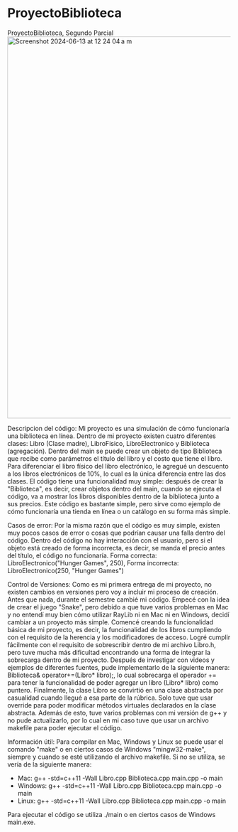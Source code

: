 # ProyectoBiblioteca
ProyectoBiblioteca, Segundo Parcial
<img width="859" alt="Screenshot 2024-06-13 at 12 24 04 a m" src="https://github.com/AlexStry/ProyectoBiblioteca/assets/150042828/8b588192-6e64-4e34-9cde-4e52cc1d7e89">


Descripcion del código: Mi proyecto es una simulación de cómo funcionaría una biblioteca en línea. Dentro de mi proyecto existen cuatro diferentes clases: Libro (Clase madre), LibroFisico, LibroElectronico y Biblioteca (agregación). Dentro del main se puede crear un objeto de tipo Biblioteca que recibe como parámetros el título del libro y el costo que tiene el libro. Para diferenciar el libro físico del libro electrónico, le agregué un descuento a los libros electrónicos de 10%, lo cual es la única diferencia entre las dos clases. El código tiene una funcionalidad muy simple: después de crear la "Biblioteca", es decir, crear objetos dentro del main, cuando se ejecuta el código, va a mostrar los libros disponibles dentro de la biblioteca junto a sus precios. Este código es bastante simple, pero sirve como ejemplo de cómo funcionaría una tienda en línea o un catálogo en su forma más simple.

Casos de error: Por la misma razón que el código es muy simple, existen muy pocos casos de error o cosas que podrían causar una falla dentro del código. Dentro del código no hay interacción con el usuario, pero si el objeto está creado de forma incorrecta, es decir, se manda el precio antes del título, el código no funcionaría. Forma correcta: LibroElectronico("Hunger Games", 250), Forma incorrecta: LibroElectronico(250, "Hunger Games")

Control de Versiones: Como es mi primera entrega de mi proyecto, no existen cambios en versiones pero voy a incluir mi proceso de creación. Antes que nada, durante el semestre cambié mi código. Empecé con la idea de crear el juego "Snake", pero debido a que tuve varios problemas en Mac y no entendí muy bien cómo utilizar RayLib ni en Mac ni en Windows, decidí cambiar a un proyecto más simple. Comencé creando la funcionalidad básica de mi proyecto, es decir, la funcionalidad de los libros cumpliendo con el requisito de la herencia y los modificadores de acceso. Logré cumplir fácilmente con el requisito de sobrescribir dentro de mi archivo Libro.h, pero tuve mucha más dificultad encontrando una forma de integrar la sobrecarga dentro de mi proyecto. Después de investigar con videos y ejemplos de diferentes fuentes, pude implementarlo de la siguiente manera: Biblioteca& operator+=(Libro* libro);, lo cual sobrecarga el operador += para tener la funcionalidad de poder agregar un libro (Libro* libro) como puntero. Finalmente, la clase Libro se convirtió en una clase abstracta por casualidad cuando llegué a esa parte de la rúbrica. Solo tuve que usar override para poder modificar métodos virtuales declarados en la clase abstracta. Además de esto, tuve varios problemas con mi versión de g++ y no pude actualizarlo, por lo cual en mi caso tuve que usar un archivo makefile para poder ejecutar el código.

Información útil: Para compilar en Mac, Windows y Linux se puede usar el comando "make" o en ciertos casos de Windows "mingw32-make", siempre y cuando se esté utilizando el archivo makefile. Si no se utiliza, se vería de la siguiente manera:
- Mac: g++ -std=c++11 -Wall Libro.cpp Biblioteca.cpp main.cpp -o main
- Windows: g++ -std=c++11 -Wall Libro.cpp Biblioteca.cpp main.cpp -o main
- Linux: g++ -std=c++11 -Wall Libro.cpp Biblioteca.cpp main.cpp -o main

Para ejecutar el código se utiliza ./main o en ciertos casos de Windows main.exe.
